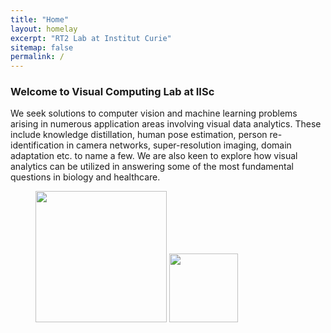 ```yaml
---
title: "Home"
layout: homelay
excerpt: "RT2 Lab at Institut Curie"
sitemap: false
permalink: /
---
```


### Welcome to Visual Computing Lab at IISc

We seek solutions to computer vision and machine learning problems arising in numerous application areas involving visual data analytics. These include knowledge distillation, human pose estimation, person re-identification in camera networks, super-resolution imaging, domain adaptation etc. to name a few. We are also keen to explore how visual analytics can be utilized in answering some of the most fundamental questions in biology and healthcare.

<figure class="centered">
  <img src="{{ site.url }}{{ site.baseurl }}/images/logo/cds_logo.png" style="width: 210px">
  <img src="{{ site.url }}{{ site.baseurl }}/images/logo/iisc_logo.png" style="width: 110px">
  <!-- <img src="{{ site.url }}{{ site.baseurl }}/images/logo/cds_dept.jpg" style="width: 150px"> -->
  <!-- <img src="{{ site.url }}{{ site.baseurl }}/images/logopic/Logo_NWO.jpg" style="width: 120px">
  <img src="{{ site.url }}{{ site.baseurl }}/images/logopic/Logo_ERC.jpg" style="width: 110px"> -->
</figure>